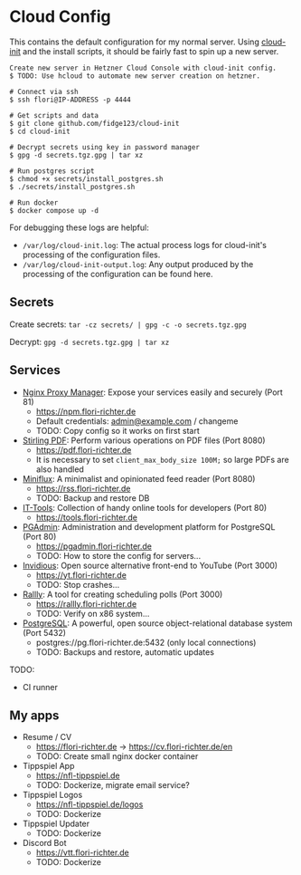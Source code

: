 # Cloud Config

This contains the default configuration for my normal server.
Using [cloud-init](https://cloudinit.readthedocs.io/en/latest/reference/modules.html) and the install scripts, it should be fairly fast to spin up a new server.


``` sh-session
Create new server in Hetzner Cloud Console with cloud-init config.
$ TODO: Use hcloud to automate new server creation on hetzner.

# Connect via ssh
$ ssh flori@IP-ADDRESS -p 4444

# Get scripts and data
$ git clone github.com/fidge123/cloud-init
$ cd cloud-init

# Decrypt secrets using key in password manager
$ gpg -d secrets.tgz.gpg | tar xz

# Run postgres script
$ chmod +x secrets/install_postgres.sh
$ ./secrets/install_postgres.sh

# Run docker
$ docker compose up -d
```

For debugging these logs are helpful:
- `/var/log/cloud-init.log`: The actual process logs for cloud-init's processing of the configuration files.
- `/var/log/cloud-init-output.log`: Any output produced by the processing of the configuration can be found here.

## Secrets

Create secrets: `tar -cz secrets/ | gpg -c -o secrets.tgz.gpg`

Decrypt: `gpg -d secrets.tgz.gpg | tar xz`

## Services

- [Nginx Proxy Manager](https://nginxproxymanager.com): Expose your services easily and securely (Port 81)
  - https://npm.flori-richter.de
  - Default credentials: admin@example.com / changeme
  - TODO: Copy config so it works on first start
- [Stirling PDF](https://github.com/Stirling-Tools/Stirling-PDF): Perform various operations on PDF files (Port 8080)
  - https://pdf.flori-richter.de
  - It is necessary to set `client_max_body_size 100M;` so large PDFs are also handled
- [Miniflux](https://miniflux.app): A minimalist and opinionated feed reader (Port 8080)
  - https://rss.flori-richter.de
  - TODO: Backup and restore DB
- [IT-Tools](https://github.com/CorentinTh/it-tools): Collection of handy online tools for developers (Port 80)
  - https://tools.flori-richter.de
- [PGAdmin](https://www.pgadmin.org): Administration and development platform for PostgreSQL (Port 80)
  - https://pgadmin.flori-richter.de
  - TODO: How to store the config for servers...
- [Invidious](https://invidious.io): Open source alternative front-end to YouTube (Port 3000)
  - https://yt.flori-richter.de
  - TODO: Stop crashes...
- [Rallly](https://support.rallly.co/self-hosting/introduction): A tool for creating scheduling polls (Port 3000)
  - https://rallly.flori-richter.de
  - TODO: Verify on x86 system...
- [PostgreSQL](https://www.postgresql.org): A powerful, open source object-relational database system (Port 5432)
  - postgres://pg.flori-richter.de:5432 (only local connections)
  - TODO: Backups and restore, automatic updates

TODO:
- CI runner

## My apps

- Resume / CV
  - https://flori-richter.de -> https://cv.flori-richter.de/en
  - TODO: Create small nginx docker container
- Tippspiel App
  - https://nfl-tippspiel.de
  - TODO: Dockerize, migrate email service?
- Tippspiel Logos
  - https://nfl-tippspiel.de/logos
  - TODO: Dockerize
- Tippspiel Updater
  - TODO: Dockerize
- Discord Bot
  - https://vtt.flori-richter.de
  - TODO: Dockerize
